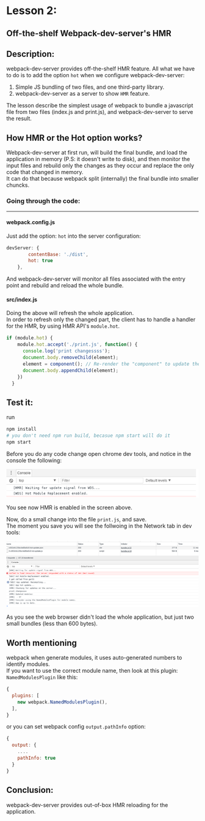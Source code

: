 # Lesson 2:

## Off-the-shelf Webpack-dev-server's HMR

## Description: 
webpack-dev-server provides off-the-shelf HMR feature. All what we have to do is to add the option `hot` when we configure webpack-dev-server:  

1. Simple JS bundling of two files, and one third-party library.
2. webpack-dev-server as a server to show `HMR` feature.


The lesson describe the simplest usage of webpack to bundle a javascript file from two files (index.js and print.js), and webpack-dev-server to serve the result.

## How HMR or the Hot option works?
Webpack-dev-server at first run, will build the final bundle, and load the application in memory (P.S: it doesn't write to disk), and then monitor the input files and rebuild only the changes as they occur and replace the only code that changed in memory.  
It can do that because webpack split (internally) the final bundle into smaller chuncks.

### Going through the code:
***

#### webpack.config.js
Just add the option: `hot` into the server configuration:

```javascript
devServer: {
        contentBase: './dist',
        hot: true
    },
```
And webpack-dev-server will monitor all files associated with the entry point and rebuild and reload the whole bundle.


#### src/index.js
Doing the above will refresh the whole application.  
In order to refresh only the changed part, the client has to handle a handler for the HMR, by using HMR API's `module.hot`.

```javascript
if (module.hot) {
    module.hot.accept('./print.js', function() {
      console.log('print changessss');
      document.body.removeChild(element);
      element = component(); // Re-render the "component" to update the click handler
      document.body.appendChild(element);
    })
  }

```

## Test it:
run 
```bash
npm install
# you don't need npm run build, becasue npm start will do it
npm start
```
Before you do any code change open chrome dev tools, and notice in the console the following:

![webpack-dev-server](images/webpack-dev-server-hmr-1.png)

You see now HMR is enabled in the screen above.  

Now, do a small change into the file `print.js`, and save.  
The moment you save you will see the follwoing in the Network tab in dev tools:


![webpack-dev-server-hmr](images/webpack-dev-server-hmr-2.png)

As you see the web browser didn't load the whole application, but just two small bundles (less than 600 bytes).

## Worth mentioning
webpack when generate modules, it uses auto-generated numbers to identify modules.  
If you want to use the correct module name, then look at this plugin: `NamedModulesPlugin` like this:

```javascript
{
  plugins: [
    new webpack.NamedModulesPlugin(),
  ],
}
```
or you can set webpack config `output.pathInfo` option:

```javascript
{
  output: {
    ....
    pathInfo: true
  }
}
```


## Conclusion:

webpack-dev-server provides out-of-box HMR reloading for the application.